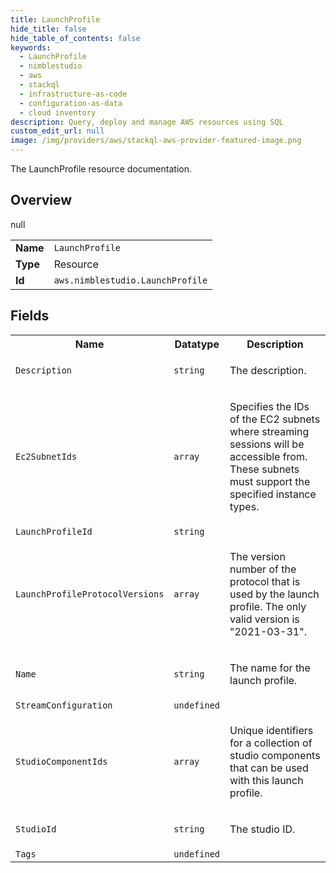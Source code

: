 ```yaml
---
title: LaunchProfile
hide_title: false
hide_table_of_contents: false
keywords:
  - LaunchProfile
  - nimblestudio
  - aws
  - stackql
  - infrastructure-as-code
  - configuration-as-data
  - cloud inventory
description: Query, deploy and manage AWS resources using SQL
custom_edit_url: null
image: /img/providers/aws/stackql-aws-provider-featured-image.png
---
```

The LaunchProfile resource documentation.

## Overview
<table><tbody>
<tr><td><b>Name</b></td><td><code>LaunchProfile</code></td></tr>
<tr><td><b>Type</b></td><td>Resource</td></tr>
null
<tr><td><b>Id</b></td><td><code>aws.nimblestudio.LaunchProfile</code></td></tr>
</tbody></table>

## Fields
<table><tbody>
<tr><th>Name</th><th>Datatype</th><th>Description</th></tr>
<tr><td><code>Description</code></td><td><code>string</code></td><td><p>The description.</p></td></tr><tr><td><code>Ec2SubnetIds</code></td><td><code>array</code></td><td><p>Specifies the IDs of the EC2 subnets where streaming sessions will be accessible from.
            These subnets must support the specified instance types. </p></td></tr><tr><td><code>LaunchProfileId</code></td><td><code>string</code></td><td></td></tr><tr><td><code>LaunchProfileProtocolVersions</code></td><td><code>array</code></td><td><p>The version number of the protocol that is used by the launch profile. The only valid
            version is "2021-03-31".</p></td></tr><tr><td><code>Name</code></td><td><code>string</code></td><td><p>The name for the launch profile.</p></td></tr><tr><td><code>StreamConfiguration</code></td><td><code>undefined</code></td><td></td></tr><tr><td><code>StudioComponentIds</code></td><td><code>array</code></td><td><p>Unique identifiers for a collection of studio components that can be used with this
            launch profile.</p></td></tr><tr><td><code>StudioId</code></td><td><code>string</code></td><td><p>The studio ID. </p></td></tr><tr><td><code>Tags</code></td><td><code>undefined</code></td><td></td></tr>
</tbody></table>